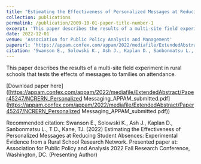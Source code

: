 ```yaml
---
title: "Estimating the Effectiveness of Personalized Messages at Reducing Student Absences: Experimental Evidence from a Rural School Research Network"
collection: publications
permalink: /publication/2009-10-01-paper-title-number-1
excerpt: 'This paper describes the results of a multi-site field experiment in rural schools that tests the effects of messages to families on attendance.'
date: 2022-12-01
venue: 'Association for Public Policy Analysis and Management'
paperurl: 'https://appam.confex.com/appam/2022/mediafile/ExtendedAbstract/Paper45247/NCRERN_Personalized Messaging_APPAM_submitted.pdf'
citation: 'Swanson E., Solowski K., Ash J., Kaplan D., Sanbonmatsu L., T D., Kane, TJ. (2022) Estimating the Effectiveness of Personalized Messages at Reducing Student Absences: Experimental Evidence from a Rural School Research Network. Presented paper at: Association for Public Policy and Analysis 2022 Fall Research Conference, Washington, DC. (Presenting Author)'
---
```

This paper describes the results of a multi-site field experiment in rural schools that tests the effects of messages to families on attendance.

[Download paper here]([https://appam.confex.com/appam/2022/mediafile/ExtendedAbstract/Paper45247/NCRERN_Personalized Messaging_APPAM_submitted.pdf](https://appam.confex.com/appam/2022/mediafile/ExtendedAbstract/Paper45247/NCRERN_Personalized Messaging_APPAM_submitted.pdf))

Recommended citation: Swanson E., Solowski K., Ash J., Kaplan D., Sanbonmatsu L., T D., Kane, TJ. (2022) Estimating the Effectiveness of Personalized Messages at Reducing Student Absences: Experimental Evidence from a Rural School Research Network. Presented paper at: Association for Public Policy and Analysis 2022 Fall Research Conference, Washington, DC. (Presenting Author)

